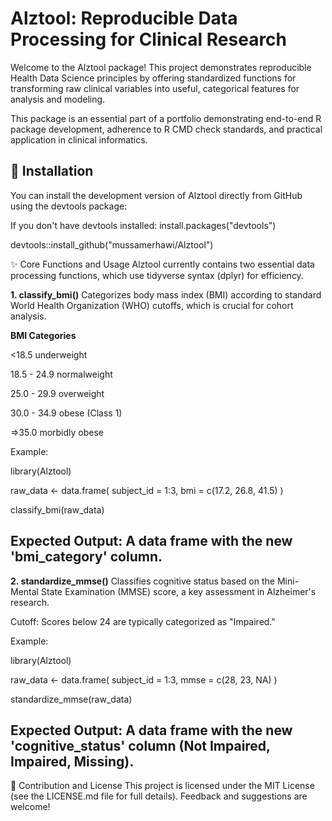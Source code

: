 # Alztool: Reproducible Data Processing for Clinical Research
Welcome to the Alztool package! This project demonstrates reproducible Health Data Science principles by offering standardized functions for transforming raw clinical variables into useful, categorical features for analysis and modeling.

This package is an essential part of a portfolio demonstrating end-to-end R package development, adherence to R CMD check standards, and practical application in clinical informatics.

## 💾 Installation
You can install the development version of Alztool directly from GitHub using the devtools package:

 If you don't have devtools installed:
 install.packages("devtools") 

devtools::install_github("mussamerhawi/Alztool")

✨ Core Functions and Usage
Alztool currently contains two essential data processing functions, which use tidyverse syntax (dplyr) for efficiency.

**1. classify_bmi()**
Categorizes body mass index (BMI) according to standard World Health Organization (WHO) cutoffs, which is crucial for cohort analysis.

**BMI Categories**

<18.5  underweight

18.5 - 24.9  normalweight

25.0 - 29.9  overweight

30.0 - 34.9  obese (Class 1)

=>35.0  morbidly obese


Example:

library(Alztool)

raw_data <- data.frame(
  subject_id = 1:3,
  bmi = c(17.2, 26.8, 41.5)
)

classify_bmi(raw_data)

## Expected Output: A data frame with the new 'bmi_category' column.

**2. standardize_mmse()**
Classifies cognitive status based on the Mini-Mental State Examination (MMSE) score, a key assessment in Alzheimer's research.

Cutoff: Scores below 24 are typically categorized as "Impaired."

Example:

library(Alztool)

raw_data <- data.frame(
  subject_id = 1:3,
  mmse = c(28, 23, NA)
)

standardize_mmse(raw_data)
## Expected Output: A data frame with the new 'cognitive_status' column (Not Impaired, Impaired, Missing).

🤝 Contribution and License
This project is licensed under the MIT License (see the LICENSE.md file for full details). Feedback and suggestions are welcome!
